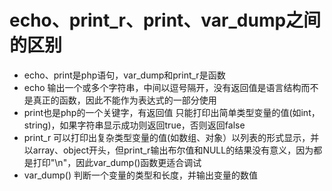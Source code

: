 # echo、print_r、print、var_dump之间的区别


* echo、print是php语句，var_dump和print_r是函数
* echo 输出一个或多个字符串，中间以逗号隔开，没有返回值是语言结构而不是真正的函数，因此不能作为表达式的一部分使用
* print也是php的一个关键字，有返回值 只能打印出简单类型变量的值(如int，string)，如果字符串显示成功则返回true，否则返回false
* print_r 可以打印出复杂类型变量的值(如数组、对象）以列表的形式显示，并以array、object开头，但print_r输出布尔值和NULL的结果没有意义，因为都是打印"\n"，因此var_dump()函数更适合调试
* var_dump() 判断一个变量的类型和长度，并输出变量的数值